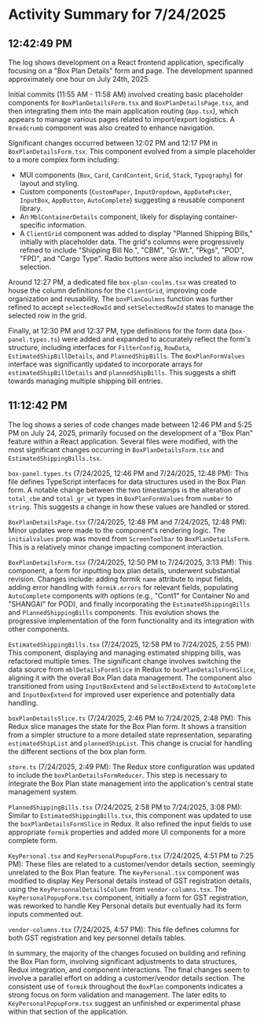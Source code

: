 # Activity Summary for 7/24/2025

## 12:42:49 PM
The log shows development on a React frontend application, specifically focusing on a "Box Plan Details" form and page.  The development spanned approximately one hour on July 24th, 2025.


Initial commits (11:55 AM - 11:58 AM) involved creating basic placeholder components for `BoxPlanDetailsForm.tsx` and `BoxPlanDetailsPage.tsx`, and then integrating them into the main application routing (`App.tsx`), which appears to manage various pages related to import/export logistics. A `Breadcrumb` component was also created to enhance navigation.


Significant changes occurred between 12:02 PM and 12:17 PM in `BoxPlanDetailsForm.tsx`. This component evolved from a simple placeholder to a more complex form including:

*   MUI components (`Box`, `Card`, `CardContent`, `Grid`, `Stack`, `Typography`) for layout and styling.
*   Custom components (`CustomPaper`, `InputDropdown`, `AppDatePicker`, `InputBox`, `AppButton`, `AutoComplete`) suggesting a reusable component library.
*   An `MblContainerDetails` component, likely for displaying container-specific information.
*   A `ClientGrid` component was added to display "Planned Shipping Bills," initially with placeholder data. The grid's columns were progressively refined to include "Shipping Bill No.", "CBM", "Gr.Wt.", "Pkgs", "POD", "FPD", and "Cargo Type".  Radio buttons were also included to allow row selection.


Around 12:27 PM, a dedicated file `box-plan-coulms.tsx` was created to house the column definitions for the `ClientGrid`, improving code organization and reusability.  The `boxPlanCoulmns` function was further refined to accept `selectedRowId` and `setSelectedRowId` states to manage the selected row in the grid.


Finally, at 12:30 PM and 12:37 PM,  type definitions for the form data (`box-panel.types.ts`) were added and expanded to accurately reflect the form's structure, including interfaces for `FilterConfig`, `RowData`, `EstimatedShipBillDetails`, and `PlannedShipBills`.  The `BoxPlanFormValues` interface was significantly updated to incorporate arrays for `estimatedShipBillDetails` and `plannedShipBills`.  This suggests a shift towards managing multiple shipping bill entries.


## 11:12:42 PM
The log shows a series of code changes made between 12:46 PM and 5:25 PM on July 24, 2025, primarily focused on the development of a "Box Plan" feature within a React application.  Several files were modified, with the most significant changes occurring in `BoxPlanDetailsForm.tsx` and `EstimatedShippingBills.tsx`.

`box-panel.types.ts` (7/24/2025, 12:46 PM and 7/24/2025, 12:48 PM):  This file defines TypeScript interfaces for data structures used in the Box Plan form.  A notable change between the two timestamps is the alteration of `total_cbm` and `total_gr_wt` types in `BoxPlanFormValues` from `number` to `string`.  This suggests a change in how these values are handled or stored.

`BoxPlanDetailsPage.tsx` (7/24/2025, 12:48 PM and 7/24/2025, 12:48 PM): Minor updates were made to the component's rendering logic.  The `initialvalues` prop was moved from `ScreenToolbar` to `BoxPlanDetailsForm`.  This is a relatively minor change impacting component interaction.

`BoxPlanDetailsForm.tsx` (7/24/2025, 12:50 PM to 7/24/2025, 3:13 PM):  This component, a form for inputting box plan details, underwent substantial revision. Changes include:  adding formik `name` attribute to input fields, adding error handling with `formik.errors` for relevant fields, populating `AutoComplete` components with options (e.g., "Cont1" for Container No and "SHANGAI" for POD), and finally incorporating the `EstimatedShippingBills` and `PlannedShippingBills` components. This evolution shows the progressive implementation of the form functionality and its integration with other components.

`EstimatedShippingBills.tsx` (7/24/2025, 12:58 PM to 7/24/2025, 2:55 PM): This component, displaying and managing estimated shipping bills, was refactored multiple times. The significant change involves switching the data source from `mblDetailsFormSlice` in Redux to `boxPlanDetailsFormSlice`, aligning it with the overall Box Plan data management.  The component also transitioned from using `InputBoxExtend` and `SelectBoxExtend` to `AutoComplete` and `InputBoxExtend` for improved user experience and potentially data handling.

`boxPlanDetailsSlice.ts` (7/24/2025, 2:46 PM to 7/24/2025, 2:48 PM): This Redux slice manages the state for the Box Plan form. It shows a transition from a simpler structure to a more detailed state representation, separating `estimatedShipList` and `plannedShipList`. This change is crucial for handling the different sections of the box plan form.

`store.ts` (7/24/2025, 2:49 PM): The Redux store configuration was updated to include the `boxPlanDetailsFormReducer`. This step is necessary to integrate the Box Plan state management into the application's central state management system.

`PlannedShippingBills.tsx` (7/24/2025, 2:58 PM to 7/24/2025, 3:08 PM): Similar to `EstimatedShippingBills.tsx`, this component was updated to use the `boxPlanDetailsFormSlice` in Redux.  It also refined the input fields to use appropriate `formik` properties and  added more UI components for a more complete form.

`KeyPersonal.tsx` and `KeyPersonalPopupForm.tsx` (7/24/2025, 4:51 PM to 7:25 PM): These files are related to a customer/vendor details section, seemingly unrelated to the Box Plan feature.  The `KeyPersonal.tsx` component was modified to display Key Personal details instead of GST registration details, using the `KeyPersonnalDetailsColumn` from `vendor-columns.tsx`. The `KeyPersonalPopupForm.tsx` component, initially a form for GST registration, was reworked to handle Key Personal details but eventually had its form inputs commented out.

`vendor-columns.tsx` (7/24/2025, 4:57 PM):  This file defines columns for both GST registration and key personnel details tables.

In summary, the majority of the changes focused on building and refining the Box Plan form, involving significant adjustments to data structures, Redux integration, and component interactions. The final changes seem to involve a parallel effort on adding a customer/vendor details section.  The consistent use of `formik` throughout the `BoxPlan` components indicates a strong focus on form validation and management.  The later edits to `KeyPersonalPopupForm.tsx` suggest an unfinished or experimental phase within that section of the application.
